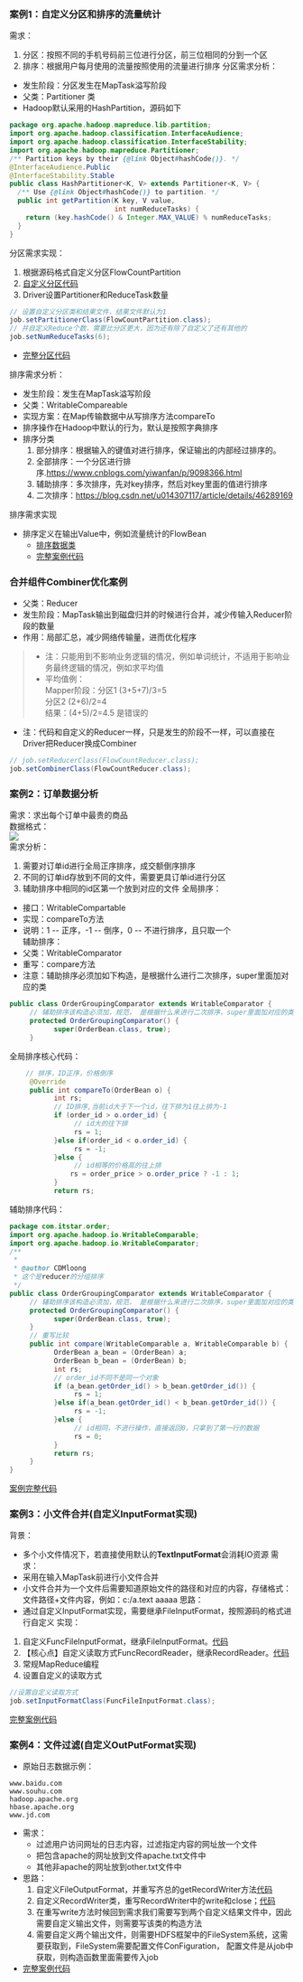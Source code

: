 ### 案例1：自定义分区和排序的流量统计
需求：
1. 分区：按照不同的手机号码前三位进行分区，前三位相同的分到一个区
2. 排序：根据用户每月使用的流量按照使用的流量进行排序
分区需求分析：
- 发生阶段：分区发生在MapTask溢写阶段
- 父类：Partitioner 类
- Hadoop默认采用的HashPartition，源码如下
```java
package org.apache.hadoop.mapreduce.lib.partition;
import org.apache.hadoop.classification.InterfaceAudience;
import org.apache.hadoop.classification.InterfaceStability;
import org.apache.hadoop.mapreduce.Partitioner;
/** Partition keys by their {@link Object#hashCode()}. */
@InterfaceAudience.Public
@InterfaceStability.Stable
public class HashPartitioner<K, V> extends Partitioner<K, V> {
  /** Use {@link Object#hashCode()} to partition. */
  public int getPartition(K key, V value,
                          int numReduceTasks) {
    return (key.hashCode() & Integer.MAX_VALUE) % numReduceTasks;
  }
}
```
分区需求实现：
1. 根据源码格式自定义分区FlowCountPartition   
2. [自定义分区代码](MapReduceCase/src/main/java/FlowCountCase/FlowCountPartition.java)
3. Driver设置Partitioner和ReduceTask数量
```java
// 设置自定义分区类和结果文件，结果文件默认为1
job.setPartitionerClass(FlowCountPartition.class);
// 并自定义Reduce个数，需要比分区更大，因为还有除了自定义了还有其他的
job.setNumReduceTasks(6);
```
- [完整分区代码](MapReduceCase/src/main/java/FlowCountCase)

排序需求分析：
- 发生阶段：发生在MapTask溢写阶段
- 父类：WritableCompareable
- 实现方案：在Map传输数据中从写排序方法compareTo
- 排序操作在Hadoop中默认的行为，默认是按照字典排序  
- 排序分类
    1. 部分排序：根据输入的键值对进行排序，保证输出的内部经过排序的。
    2. 全部排序：一个分区进行排序.https://www.cnblogs.com/yiwanfan/p/9098366.html
    3. 辅助排序：多次排序，先对key排序，然后对key里面的值进行排序
    4. 二次排序：https://blog.csdn.net/u014307117/article/details/46289169     

排序需求实现
+ 排序定义在输出Value中，例如流量统计的FlowBean
    + [排序数据类](MapReduceCase/src/main/java/FlowCountCase/FlowSortBean.java)
    + [完整案例代码](MapReduceCase/src/main/java/FlowCountCase)

### 合并组件Combiner优化案例
+ 父类：Reducer
+ 发生阶段：MapTask输出到磁盘归并的时候进行合并，减少传输入Reducer阶段的数量
+ 作用：局部汇总，减少网络传输量，进而优化程序
> - 注：只能用到不影响业务逻辑的情况，例如单词统计，不适用于影响业务最终逻辑的情况，例如求平均值
> - 平均值例：   
Mapper阶段：分区1 (3+5+7)/3=5    
            分区2 (2+6)/2=4   
            结果：(4+5)/2=4.5 是错误的
+ 注：代码和自定义的Reducer一样，只是发生的阶段不一样，可以直接在Driver把Reducer换成Combiner
```java
// job.setReducerClass(FlowCountReducer.class);
job.setCombinerClass(FlowCountReducer.class);
```

### 案例2：订单数据分析
需求：求出每个订单中最贵的商品     
数据格式：       
![](img/orderData.png)      
需求分析：
1. 需要对订单id进行全局正序排序，成交额倒序排序
2. 不同的订单id存放到不同的文件，需要更具订单id进行分区
3. 辅助排序中相同的id区第一个放到对应的文件
全局排序：
+ 接口：WritableCompartable
+ 实现：compareTo方法
+ 说明：1 -- 正序，-1 -- 倒序，0 -- 不进行排序，且只取一个      
辅助排序：
+ 父类：WritableComparator
+ 重写：compare方法
+ 注意：辅助排序必须加如下构造，是根据什么进行二次排序，super里面加对应的类   
```java
public class OrderGroupingComparator extends WritableComparator {
     // 辅助排序该构造必须加，规范， 是根据什么来进行二次排序，super里面加对应的类
     protected OrderGroupingComparator() {
           super(OrderBean.class, true);
     }
```
全局排序核心代码：   
```java
    // 排序，ID正序，价格倒序
     @Override
     public int compareTo(OrderBean o) {
           int rs;
           // ID排序,当前id大于下一个id，往下排为1往上排为-1
           if (order_id > o.order_id) {
                // id大的往下排
                rs = 1;
           }else if(order_id < o.order_id) {
                rs = -1;
           }else {
                // id相等的价格高的往上排
               rs = order_price > o.order_price ? -1 : 1;
           }
           return rs;
```
辅助排序代码：     
```java
package com.itstar.order;
import org.apache.hadoop.io.WritableComparable;
import org.apache.hadoop.io.WritableComparator;
/**
 *
 * @author CDMloong
 * 这个是reducer的分组排序
 */
public class OrderGroupingComparator extends WritableComparator {
     // 辅助排序该构造必须加，规范， 是根据什么来进行二次排序，super里面加对应的类
     protected OrderGroupingComparator() {
           super(OrderBean.class, true);
     }
     // 重写比较
     public int compare(WritableComparable a, WritableComparable b) {
           OrderBean a_bean = (OrderBean) a;
           OrderBean b_bean = (OrderBean) b;          
           int rs;
           // order_id不同不是同一个对象
           if (a_bean.getOrder_id() > b_bean.getOrder_id()) {
                rs = 1;
           }else if(a_bean.getOrder_id() < b_bean.getOrder_id()) {
                rs = -1;
           }else {
                // id相同，不进行操作，直接返回0，只拿到了第一行的数据
                rs = 0;
           }
           return rs;
     }
}
```
[案例完整代码](MapReduceCase/src/main/java/OrderMR)

### 案例3：小文件合并(自定义InputFormat实现)
背景：
+ 多个小文件情况下，若直接使用默认的**TextInputFormat**会消耗IO资源
需求：
+ 采用在输入MapTask前进行小文件合并
+ 小文件合并为一个文件后需要知道原始文件的路径和对应的内容，存储格式：文件路径+文件内容，例如：c:/a.text aaaaa
思路：
+ 通过自定义InputFormat实现，需要继承FileInputFormat，按照源码的格式进行自定义
实现：
1. 自定义FuncFileInputFormat，继承FileInputFormat。[代码](MapReduceCase/src/main/java/FuncInputFormat/FuncFileInputFormat.java)
2. 【核心点】自定义读取方式FuncRecordReader，继承RecordReader。[代码](MapReduceCase/src/main/java/FuncInputFormat/FuncRecordReader.java)      
3. 常规MapReduce编程
4. 设置自定义的读取方式      
```java
//设置自定义读取方式
job.setInputFormatClass(FuncFileInputFormat.class);
```
[完整案例代码](MapReduceCase/src/main/java/FuncInputFormat)
### 案例4：文件过滤(自定义OutPutFormat实现)
+ 原始日志数据示例：       
```
www.baidu.com   
www.souhu.com   
hadoop.apache.org   
hbase.apache.org    
www.jd.com
```      
+ 需求：
    + 过滤用户访问网址的日志内容，过滤指定内容的网址放一个文件
    + 把包含apache的网址放到文件apache.txt文件中
    + 其他非apache的网址放到other.txt文件中 
+ 思路：
    1. 自定义FileOutputFormat，并重写齐总的getRecordWriter方法[代码](MapReduceCase/src/main/java/logFilter/FuncOutputFormat.java)
    2. 自定义RecordWriter类，重写RecordWriter中的write和close；[代码](MapReduceCase/src/main/java/logFilter/FuncRecorderWriter.java)
    4. 在重写write方法时候回到需求我们需要写到两个自定义结果文件中，因此需要自定义输出文件，则需要写该类的构造方法
    5. 需要自定义两个输出文件，则需要HDFS框架中的FileSystem系统，这需要获取到，FileSystem需要配置文件ConFiguration，
    配置文件是从job中获取，则构造函数里面需要传入job
+ [完整案例代码](MapReduceCase/src/main/java/logFilter)














